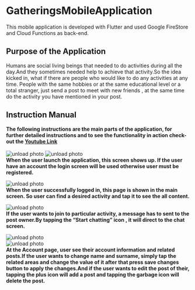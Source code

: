 # GatheringsMobileApplication
This mobile application is developed with Flutter and used Google FireStore and Cloud Functions as back-end.

## Purpose of the Application
Humans are social living beings that needed to do activities during all the day.And they sometimes needed help to achieve that activity.So the idea kicked in, what if there are people who would like to do any activities at any time. People with the same hobbies or at the same educational level or a total stranger, just send a post to meet with new friends , at the same time do the activity you have mentioned in your post.


## Instruction Manual 
**The following instructions are the main parts of the application, for further detailed instructions and to see the functionality in action check-out the [Youtube Link](https://www.youtube.com/watch?v=Giwt0EZJY-A&t=24s)**
</br>
</br>
![unload photo](https://github.com/unalyagiz/GatheringsMobileApplication/tree/master/trunk/Screenshots/lg1.png)
![unload photo](https://github.com/unalyagiz/GatheringsMobileApplication/tree/master/trunk/Screenshots/lg2.png)
</br>
**When the user launch the application, this screen shows up. If the user have an account the login screen will be used otherwise user must be registered.**

![unload photo](https://github.com/unalyagiz/GatheringsMobileApplication/tree/master/trunk/Screenshots/feedScreen.jpg)
</br>
**When the user successfully logged in, this page is shown in the main screen. So user can find a desired activity and tap it to see the all content.**

![unload photo](https://github.com/unalyagiz/GatheringsMobileApplication/tree/master/trunk/Screenshots/postScreen.jpg)
</br>
**If the user wants to join to particular activity, a message has to sent to the post owner.By tapping the “Start chatting” icon , it will direct to the chat screen.**

![unload photo](https://github.com/unalyagiz/GatheringsMobileApplication/tree/master/trunk/Screenshots/chatScreen.jpg)
</br>
![unload photo](https://github.com/unalyagiz/GatheringsMobileApplication/tree/master/trunk/Screenshots/accountScreen.jpg)
</br>
**At the Account page, user see their account information and related posts.If the user wants to change name and surname, simply tap the related areas and change the value of it after that press save changes button to apply the changes.And if the user wants to edit the post of their, tapping the plus icon will add a post and tapping the garbage icon will delete the post.**







